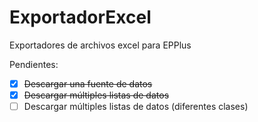 # ExportadorExcel
Exportadores de archivos excel para EPPlus

Pendientes:
 - [x] ~~Descargar una fuente de datos~~
 - [x] ~~Descargar múltiples listas de datos~~
 - [ ] Descargar múltiples listas de datos (diferentes clases)
